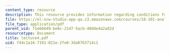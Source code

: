 ```yaml
---
content_type: resource
description: This resource provides information regarding conditions for differentiability.
file: https://ol-ocw-studio-app-qa.s3.amazonaws.com/courses/18-101-analysis-ii-fall-2005/f44c1a167191021e2fe03da0763714c1_lecture4.pdf
file_type: application/pdf
parent_uid: f1e66049-be8c-2147-5acb-40dde4a2a82d
resourcetype: Document
title: lecture4.pdf
uid: f44c1a16-7191-021e-2fe0-3da0763714c1
---
```

